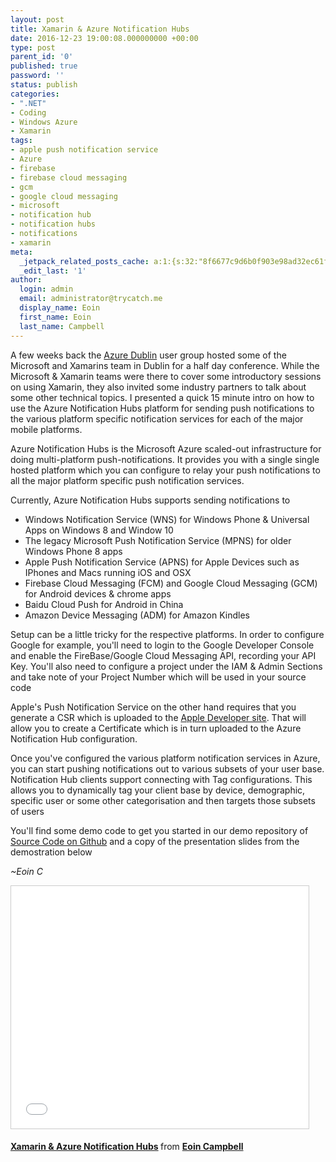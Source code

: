 ```yaml
---
layout: post
title: Xamarin & Azure Notification Hubs
date: 2016-12-23 19:00:08.000000000 +00:00
type: post
parent_id: '0'
published: true
password: ''
status: publish
categories:
- ".NET"
- Coding
- Windows Azure
- Xamarin
tags:
- apple push notification service
- Azure
- firebase
- firebase cloud messaging
- gcm
- google cloud messaging
- microsoft
- notification hub
- notification hubs
- notifications
- xamarin
meta:
  _jetpack_related_posts_cache: a:1:{s:32:"8f6677c9d6b0f903e98ad32ec61f8deb";a:2:{s:7:"expires";i:1525303672;s:7:"payload";a:0:{}}}
  _edit_last: '1'
author:
  login: admin
  email: administrator@trycatch.me
  display_name: Eoin
  first_name: Eoin
  last_name: Campbell
---
```

<p>A few weeks back the <a href="https://www.meetup.com/AzureDublin/">Azure Dublin</a> user group hosted some of the Microsoft and Xamarins team in Dublin for a half day conference. While the Microsoft &amp; Xamarin teams were there to cover some introductory sessions on using Xamarin, they also invited some industry partners to talk about some other technical topics. I presented a quick 15 minute intro on how to use the Azure Notification Hubs platform for sending push notifications to the various platform specific notification services for each of the major mobile platforms.</p>
<p>Azure Notification Hubs is the Microsoft Azure scaled-out infrastructure for doing multi-platform push-notifications. It provides you with a single single hosted platform which you can configure to relay your push notifications to all the major platform specific push notification services.</p>
<p>Currently, Azure Notification Hubs supports sending notifications to</p>
<ul>
<li>Windows Notification Service (WNS) for Windows Phone & Universal Apps on  Windows 8 and Window 10</li>
<li>The legacy Microsoft Push Notification Service (MPNS) for older Windows Phone 8 apps</li>
<li>Apple Push Notification Service (APNS) for Apple Devices such as IPhones and Macs running iOS and OSX</li>
<li>Firebase Cloud Messaging (FCM) and Google Cloud Messaging (GCM) for Android devices & chrome apps</li>
<li>Baidu Cloud Push for Android in China</li>
<li>Amazon Device Messaging (ADM) for Amazon Kindles</li>
</ul>
<p>Setup can be a little tricky for the respective platforms. In order to configure Google for example, you'll need to login to the Google Developer Console and enable the FireBase/Google Cloud Messaging API, recording your API Key. You'll also need to configure a project under the IAM & Admin Sections and take note of your Project Number which will be used in your source code</p>
<p>Apple's Push Notification Service on the other hand requires that you generate a CSR which is uploaded to the <a href="https://developer.ap.com/account/ios/certificate/development">Apple Developer site</a>. That will allow you to create a Certificate which is in turn uploaded to the Azure Notification Hub configuration.</p>
<p>Once you've configured the various platform notification services in Azure, you can start pushing notifications out to various subsets of your user base. Notification Hub clients support connecting with Tag configurations. This allows you to dynamically tag your client base by device, demographic, specific user or some other categorisation and then targets those subsets of users</p>
<p>You'll find some demo code to get you started in our demo repository of <a href="https://github.com/greenfinch/xamarin-demo">Source Code on Github</a> and a copy of the presentation slides from the demostration below</p>
<p><em>~Eoin C</em></p>
<p><iframe src="//www.slideshare.net/slideshow/embed_code/key/aRyHhraeO12cqE" width="476" height="388" frameborder="0" marginwidth="0" marginheight="0" scrolling="no" style="border:1px solid #CCC; border-width:1px; margin-bottom:5px; max-width: 100%;" allowfullscreen> </iframe>
<div style="margin-bottom:5px"> <strong> <a href="//www.slideshare.net/EoinCampbell2/xamarin-azure-notification-hubs" title="Xamarin &amp; Azure Notification Hubs" target="_blank">Xamarin &amp; Azure Notification Hubs</a> </strong> from <strong><a target="_blank" href="//www.slideshare.net/EoinCampbell2">Eoin Campbell</a></strong> </div></p>
